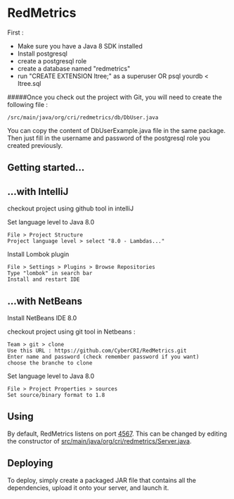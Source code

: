 RedMetrics
=========


First :

 - Make sure you have a Java 8 SDK installed
 - Install postgresql
 - create a postgresql role
 - create a database named "redmetrics"
 - run "CREATE EXTENSION ltree;" as a superuser
   OR
   psql yourdb < ltree.sql

#####Once you check out the project with Git, you will need to create the following file :

    /src/main/java/org/cri/redmetrics/db/DbUser.java

You can copy the content of DbUserExample.java file in the same package. Then just fill in the username and password of the postgresql role you created previously.


Getting started...
--------------

...with IntelliJ
----

checkout project using github tool in intelliJ

Set language level to Java 8.0

    File > Project Structure
    Project language level > select "8.0 - Lambdas..."

Install Lombok plugin

    File > Settings > Plugins > Browse Repositories
    Type "lombok" in search bar
    Install and restart IDE

...with NetBeans
----

Install NetBeans IDE 8.0

checkout project using git tool in Netbeans :

    Team > git > clone
    Use this URL : https://github.com/CyberCRI/RedMetrics.git
    Enter name and password (check remember password if you want)
    choose the branche to clone

Set language level to Java 8.0

    File > Project Properties > sources
    Set source/binary format to 1.8
   

## Using

By default, RedMetrics listens on port [4567](http://localhost:4567). This can be changed by editing the constructor of [src/main/java/org/cri/redmetrics/Server.java](https://github.com/CyberCRI/RedMetrics/blob/master/src/main/java/org/cri/redmetrics/Server.java). 

## Deploying 

To deploy, simply create a packaged JAR file that contains all the dependencies, upload it onto your server, and launch it.
